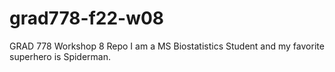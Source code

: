 # grad778-f22-w08
GRAD 778 Workshop 8 Repo
I am a MS Biostatistics Student and my favorite superhero is Spiderman.
